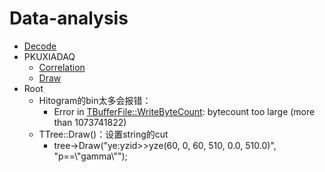 # Data-analysis

  - [Decode](./位运算/README.md)
  - PKUXIADAQ
    - [Correlation](./PKUXIADAQ/correlation)
    - [Draw](./PKUXIADAQ/Draw)
  - Root
    - Hitogram的bin太多会报错：
      - Error in <TBufferFile::WriteByteCount>: bytecount too large (more than 1073741822)
    - TTree::Draw()：设置string的cut
      - tree->Draw("ye:yzid>>yze(60, 0, 60, 510, 0.0, 510.0)", "p==\\"gamma\\"");
